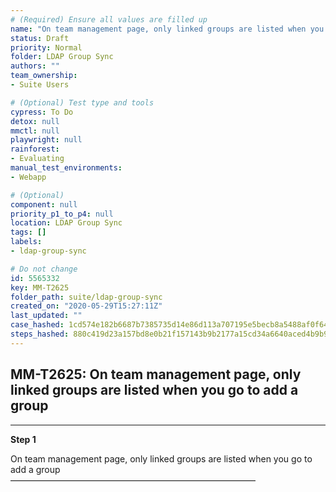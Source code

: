 ```yaml
---
# (Required) Ensure all values are filled up
name: "On team management page, only linked groups are listed when you go to add a group"
status: Draft
priority: Normal
folder: LDAP Group Sync
authors: ""
team_ownership: 
- Suite Users

# (Optional) Test type and tools
cypress: To Do
detox: null
mmctl: null
playwright: null
rainforest: 
- Evaluating
manual_test_environments: 
- Webapp

# (Optional)
component: null
priority_p1_to_p4: null
location: LDAP Group Sync
tags: []
labels: 
- ldap-group-sync

# Do not change
id: 5565332
key: MM-T2625
folder_path: suite/ldap-group-sync
created_on: "2020-05-29T15:27:11Z"
last_updated: ""
case_hashed: 1cd574e182b6687b7385735d14e86d113a707195e5becb8a5488af0f646ee104f4d7a4eec07f0f9aaa19a925cc01e408
steps_hashed: 880c419d23a157bd8e0b21f157143b9b2177a15cd34a6640aced4b9b91c6b49150041fe8305cbd41f2c892b4f9867279
---
```


## MM-T2625: On team management page, only linked groups are listed when you go to add a group

---

**Step 1**

On team management page, only linked groups are listed when you go to add a group\
————————————————————————————

